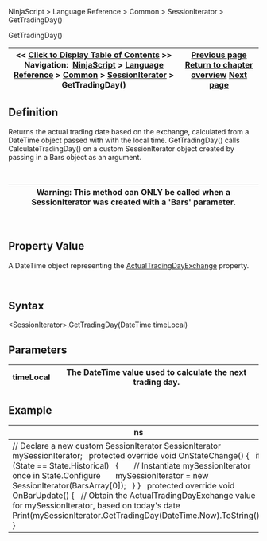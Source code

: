 ﻿


NinjaScript \> Language Reference \> Common \> SessionIterator \> GetTradingDay()






















GetTradingDay()







| \<\< [Click to Display Table of Contents](gettradingday.md) \>\> **Navigation:**     [NinjaScript](ninjascript-1.md) \> [Language Reference](language_reference_wip-1.md) \> [Common](common-1.md) \> [SessionIterator](sessioniterator-1.md) \> GetTradingDay() | [Previous page](getnextsession-1.md) [Return to chapter overview](sessioniterator-1.md) [Next page](gettradingdaybeginlocal-1.md) |
| --- | --- |











## Definition


Returns the actual trading date based on the exchange, calculated from a DateTime object passed with with the local time. GetTradingDay() calls CalculateTradingDay() on a custom SessionIterator object created by passing in a Bars object as an argument. 


 




| Warning: This method can ONLY be called when a SessionIterator was created with a 'Bars' parameter. |
| --- |



 


## 


## Property Value


A DateTime object representing the [ActualTradingDayExchange](actualtradingdayexchange-1.md) property.


 


## Syntax


\<SessionIterator\>.GetTradingDay(DateTime timeLocal)


## 


## Parameters




| timeLocal | The DateTime value used to calculate the next trading day. |
| --- | --- |



## 


## Example




| ns |
| --- |
| // Declare a new custom SessionIterator SessionIterator mySessionIterator;   protected override void OnStateChange() {    if (State \=\= State.Historical)    {        // Instantiate mySessionIterator once in State.Configure        mySessionIterator \= new SessionIterator(BarsArray\[0]);    } }   protected override void OnBarUpdate() {    // Obtain the ActualTradingDayExchange value for mySessionIterator, based on today's date    Print(mySessionIterator.GetTradingDay(DateTime.Now).ToString()); } |









